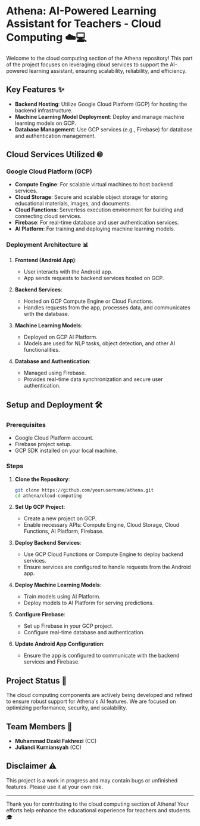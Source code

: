 # Athena: AI-Powered Learning Assistant for Teachers - Cloud Computing ☁️💻

Welcome to the cloud computing section of the Athena repository! This part of the project focuses on leveraging cloud services to support the AI-powered learning assistant, ensuring scalability, reliability, and efficiency.

## Key Features ✨

- **Backend Hosting**: Utilize Google Cloud Platform (GCP) for hosting the backend infrastructure.
- **Machine Learning Model Deployment**: Deploy and manage machine learning models on GCP.
- **Database Management**: Use GCP services (e.g., Firebase) for database and authentication management.

## Cloud Services Utilized 🌐

### Google Cloud Platform (GCP)
- **Compute Engine**: For scalable virtual machines to host backend services.
- **Cloud Storage**: Secure and scalable object storage for storing educational materials, images, and documents.
- **Cloud Functions**: Serverless execution environment for building and connecting cloud services.
- **Firebase**: For real-time database and user authentication services.
- **AI Platform**: For training and deploying machine learning models.

### Deployment Architecture 📊

1. **Frontend (Android App)**:
   - User interacts with the Android app.
   - App sends requests to backend services hosted on GCP.

2. **Backend Services**:
   - Hosted on GCP Compute Engine or Cloud Functions.
   - Handles requests from the app, processes data, and communicates with the database.

3. **Machine Learning Models**:
   - Deployed on GCP AI Platform.
   - Models are used for NLP tasks, object detection, and other AI functionalities.

4. **Database and Authentication**:
   - Managed using Firebase.
   - Provides real-time data synchronization and secure user authentication.

## Setup and Deployment 🛠️

### Prerequisites
- Google Cloud Platform account.
- Firebase project setup.
- GCP SDK installed on your local machine.

### Steps

1. **Clone the Repository**:
   ```bash
   git clone https://github.com/yourusername/athena.git
   cd athena/cloud-computing
   ```

2. **Set Up GCP Project**:
   - Create a new project on GCP.
   - Enable necessary APIs: Compute Engine, Cloud Storage, Cloud Functions, AI Platform, Firebase.

3. **Deploy Backend Services**:
   - Use GCP Cloud Functions or Compute Engine to deploy backend services.
   - Ensure services are configured to handle requests from the Android app.

4. **Deploy Machine Learning Models**:
   - Train models using AI Platform.
   - Deploy models to AI Platform for serving predictions.

5. **Configure Firebase**:
   - Set up Firebase in your GCP project.
   - Configure real-time database and authentication.

6. **Update Android App Configuration**:
   - Ensure the app is configured to communicate with the backend services and Firebase.

## Project Status 🚀

The cloud computing components are actively being developed and refined to ensure robust support for Athena's AI features. We are focused on optimizing performance, security, and scalability.

## Team Members 👥

- **Muhammad Dzaki Fakhrezi** (CC)
- **Juliandi Kurniansyah** (CC)

## Disclaimer ⚠️

This project is a work in progress and may contain bugs or unfinished features. Please use it at your own risk.

---

Thank you for contributing to the cloud computing section of Athena! Your efforts help enhance the educational experience for teachers and students. 🎓
